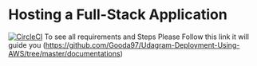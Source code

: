 # Hosting a Full-Stack Application

[![CircleCI](https://dl.circleci.com/status-badge/img/gh/KarimAyman97/Udagram-Deployment/tree/main.svg?style=svg)](https://dl.circleci.com/status-badge/redirect/gh/KarimAyman97/Udagram-Deployment/tree/main)
To see all requirements and Steps Please Follow this link it will guide you (https://github.com/Gooda97/Udagram-Deployment-Using-AWS/tree/master/documentations)
